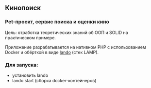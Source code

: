 ## Кинопоиск

### Pet-проект, сервис поиска и оценки кино

Цель: отработка теоретических знаний об ООП и SOLID на практическом примере.

Приложение разрабатывается на нативном PHP с использованием Docker и обёрткой в виде [lando](https://docs.lando.dev/getting-started/) (стек LAMP).

### Для запуска:

- установить lando
- lando start (сборка docker-контейнеров)